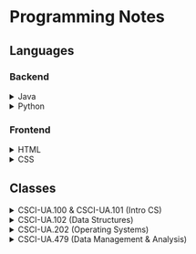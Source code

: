 # Programming Notes

## Languages

### Backend

<details>
	<summary>Java</summary>

- [Basics](./topics/java-basics.md)
- [Reference Code](./topics/java-code.md)

</details>
<details>
	<summary>Python</summary>

- [Basics](./topics/python-basics.md)
- [Reference Code](./topics/python-code.md)

</details>

### Frontend

<details>
	<summary>HTML</summary>

- [Tags and Elements](./topics/html-tags.md)
- Attributes
- [Semantic Tags](./topics/html-semantics.md)

</details>
<details>
	<summary>CSS</summary>

- WIP

</details>	

## Classes

<details>
	<summary>CSCI-UA.100 & CSCI-UA.101 (Intro CS)</summary>

- [ASCII](./topics/ascii.md)
- [Reference vs. Copy](./topics/copy-vs-ref.md)
- [OOP](./topics/oop.md)

</details>

<details>
	<summary>CSCI-UA.102 (Data Structures)</summary>

- [Intro](./topics/cs102-intro.md)
- [Generics](./topics/cs102-generics.md)
- [Big O Notation](./topics/cs102-big-o.md)
- [Linked Lists](./topics/cs102-linked-list.md)
- [Stacks](./topics/cs102-stack.md)
- [Queues](./topics/cs102-queue.md)
- [Intro to Trees](./topics/cs102-tree.md)
- [BST](./topics/cs102-bst.md)
- Heap
- Sorts
- AVL Tree
- Hash Map

</details>

<details>
	<summary>CSCI-UA.202 (Operating Systems)</summary>

- [Intro](./topics/cs202-intro.md)

</details>

<details>
	<summary>CSCI-UA.479 (Data Management & Analysis)</summary>

- [Notes](./topics/cs479-notes.md)

</details>

<!-- remove -->
<!-- - [Binary Search](./Topics/binary_search.md)
- [Knapsack](./Topics/knapsack.md) -->


<!-- may change architecture in the future -->